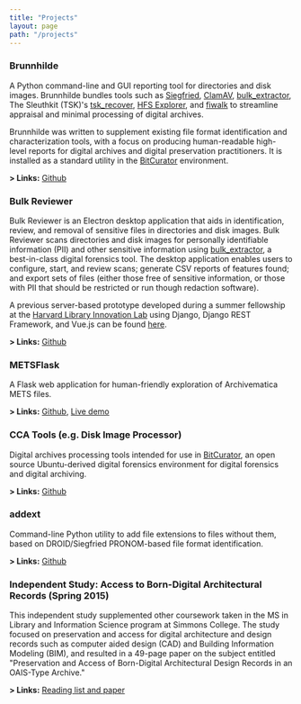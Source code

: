 ```yaml
---
title: "Projects"
layout: page
path: "/projects"
---
```


### Brunnhilde

A Python command-line and GUI reporting tool for directories and disk images. Brunnhilde bundles tools such as [Siegfried](https://www.itforarchivists.com/siegfried), [ClamAV](https://www.clamav.net/), [bulk_extractor](https://forensicswiki.org/wiki/Bulk_extractor), The Sleuthkit (TSK)'s [tsk\_recover](https://sleuthkit.org/sleuthkit/man/tsk_recover.html), [HFS Explorer](http://www.catacombae.org/hfsexplorer/), and [fiwalk](https://www.forensicswiki.org/wiki/Fiwalk) to streamline appraisal and minimal processing of digital archives.

Brunnhilde was written to supplement existing file format identification and characterization tools, with a focus on producing human-readable high-level reports for digital archives and digital preservation practitioners. It is installed as a standard utility in the [BitCurator](https://wiki.bitcurator.net/index.php?title=BitCurator_Environment) environment.

**> Links:** [Github](https://github.com/timothyryanwalsh/brunnhilde)

### Bulk Reviewer

Bulk Reviewer is an Electron desktop application that aids in identification, review, and removal of sensitive files in directories and disk images. Bulk Reviewer scans directories and disk images for personally identifiable information (PII) and other sensitive information using [bulk_extractor](https://github.com/simsong/bulk_extractor), a best-in-class digital forensics tool. The desktop application enables users to configure, start, and review scans; generate CSV reports of features found; and export sets of files (either those free of sensitive information, or those with PII that should be restricted or run though redaction software).

A previous server-based prototype developed during a summer fellowship at the [Harvard Library Innovation Lab](https://lil.law.harvard.edu/) using Django, Django REST Framework, and Vue.js can be found [here](https://github.com/timothyryanwalsh/bulk-reviewer).

**> Links:** [Github](https://github.com/bulk-reviewer/bulk-reviewer)

### METSFlask

A Flask web application for human-friendly exploration of Archivematica METS files.

**> Links:** [Github](https://github.com/timothyryanwalsh/metsflask), [Live demo](http://bitarchivist.pythonanywhere.com)

### CCA Tools (e.g. Disk Image Processor)

Digital archives processing tools intended for use in [BitCurator](https://wiki.bitcurator.net/index.php?title=BitCurator_Environment), an open source Ubuntu-derived digital forensics environment for digital forensics and digital archiving.

**> Links:** [Github](https://github.com/cca-public/cca-tools)

### addext

Command-line Python utility to add file extensions to files without them, based on DROID/Siegfried PRONOM-based file format identification.

**> Links:** [Github](https://github.com/timothyryanwalsh/addext)

### Independent Study: Access to Born-Digital Architectural Records (Spring 2015)

This independent study supplemented other coursework taken in the MS in Library and Information Science program at Simmons College. The study focused on preservation and access for digital architecture and design records such as computer aided design (CAD) and Building Information Modeling (BIM), and resulted in a 49-page paper on the subject entitled "Preservation and Access of Born-Digital Architectural Design Records in an OAIS-Type Archive."

**> Links:** [Reading list and paper](/projects/independentstudy/)
